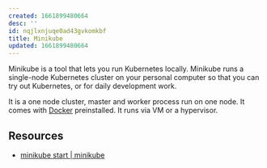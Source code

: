 ```yaml
---
created: 1661899480664
desc: ''
id: nqjlxnjuqe0ad43gvkomkbf
title: Minikube
updated: 1661899480664
---
```

   
Minikube is a tool that lets you run Kubernetes locally. Minikube runs a single-node Kubernetes cluster on your personal computer so that you can try out Kubernetes, or for daily development work.   
   
It is a one node cluster, master and worker process run on one node. It comes with [Docker](../devlog/docker.md) preinstalled. It runs via VM or a hypervisor.   
   
## Resources   
   
   
- [minikube start | minikube](https://minikube.sigs.k8s.io/docs/start/)